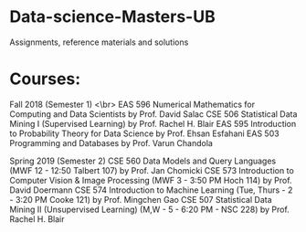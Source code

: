 # Data-science-Masters-UB
Assignments, reference materials and solutions

# Courses:
Fall 2018 (Semester 1) <\br>
EAS 596 Numerical Mathematics for Computing and Data Scientists by Prof. David Salac
CSE 506 Statistical Data Mining I (Supervised Learning) by Prof. Rachel H. Blair
EAS 595 Introduction to Probability Theory for Data Science by Prof. Ehsan Esfahani
EAS 503 Programming and Databases by Prof. Varun Chandola

Spring 2019 (Semester 2)
CSE 560 Data Models and Query Languages (MWF 12 - 12:50 Talbert 107) by Prof. Jan Chomicki
CSE 573 Introduction to Computer Vision & Image Processing (MWF 3 - 3:50 PM Hoch 114) by Prof. David Doermann
CSE 574 Introduction to Machine Learning (Tue, Thurs - 2 - 3:20 PM Cooke 121) by Prof. Mingchen Gao
CSE 507 Statistical Data Mining II (Unsupervised Learning)  (M,W - 5 - 6:20 PM - NSC 228) by Prof. Rachel H. Blair

